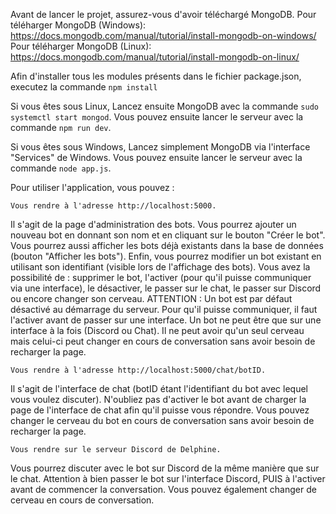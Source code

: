 Avant de lancer le projet, assurez-vous d'avoir téléchargé MongoDB.
Pour téléharger MongoDB (Windows): https://docs.mongodb.com/manual/tutorial/install-mongodb-on-windows/
Pour téléharger MongoDB (Linux): https://docs.mongodb.com/manual/tutorial/install-mongodb-on-linux/

Afin d'installer tous les modules présents dans le fichier package.json, executez la commande `npm install`

Si vous êtes sous Linux,
    Lancez ensuite MongoDB avec la commande `sudo systemctl start mongod`.
    Vous pouvez ensuite lancer le serveur avec la commande `npm run dev`.


Si vous êtes sous Windows,
    Lancez simplement MongoDB via l'interface "Services" de Windows.
    Vous pouvez ensuite lancer le serveur avec la commande `node app.js`.




Pour utiliser l'application, vous pouvez :

    Vous rendre à l'adresse http://localhost:5000.
Il s'agit de la page d'administration des bots. Vous pourrez ajouter un nouveau bot en donnant son nom et en cliquant sur le bouton "Créer le bot". Vous pourrez aussi afficher les bots déjà existants dans la base de données (bouton "Afficher les bots"). Enfin, vous pourrez modifier un bot existant en utilisant son identifiant (visible lors de l'affichage des bots).
Vous avez la possibilité de : supprimer le bot, l'activer (pour qu'il puisse communiquer via une interface), le désactiver, le passer sur le chat, le passer sur Discord ou encore changer son cerveau.
ATTENTION : Un bot est par défaut désactivé au démarrage du serveur. Pour qu'il puisse communiquer, il faut l'activer avant de passer sur une interface.
Un bot ne peut être que sur une interface à la fois (Discord ou Chat). Il ne peut avoir qu'un seul cerveau mais celui-ci peut changer en cours de conversation sans avoir besoin de recharger la page.

    Vous rendre à l'adresse http://localhost:5000/chat/botID.
Il s'agit de l'interface de chat (botID étant l'identifiant du bot avec lequel vous voulez discuter).
N'oubliez pas d'activer le bot avant de charger la page de l'interface de chat afin qu'il puisse vous répondre.
Vous pouvez changer le cerveau du bot en cours de conversation sans avoir besoin de recharger la page.

    Vous rendre sur le serveur Discord de Delphine.
Vous pourrez discuter avec le bot sur Discord de la même manière que sur le chat. 
Attention à bien passer le bot sur l'interface Discord, PUIS à l'activer avant de commencer la conversation.
Vous pouvez également changer de cerveau en cours de conversation.

